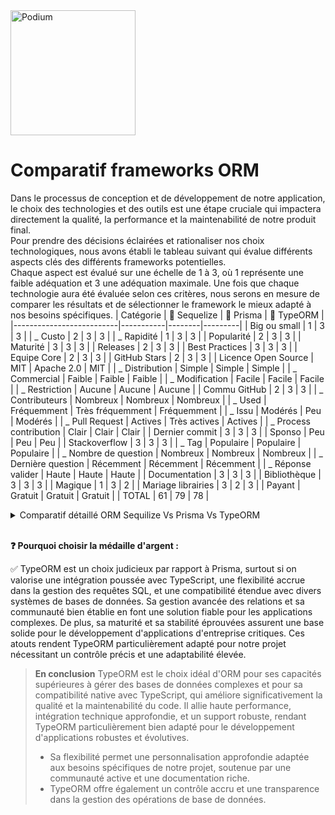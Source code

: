 <img src="../Assets/Images/podium.png" alt="Podium" width="200">

# Comparatif frameworks ORM

Dans le processus de conception et de développement de notre application, le choix des technologies et des outils est une étape cruciale qui impactera directement la qualité, la performance et la maintenabilité de notre produit final.  
Pour prendre des décisions éclairées et rationaliser nos choix technologiques, nous avons établi le tableau suivant qui évalue différents aspects clés des différents frameworks potentielles.  
Chaque aspect est évalué sur une échelle de 1 à 3, où 1 représente une faible adéquation et 3 une adéquation maximale. Une fois que chaque technologie aura été évaluée selon ces critères, nous serons en mesure de comparer les résultats et de sélectionner le framework le mieux adapté à nos besoins spécifiques.
| Catégorie | 🥉 Sequelize | 🥇 Prisma | 🥈 TypeORM |
|--------------------------|-----------|--------|---------|
| Big ou small | 1 | 3 | 3 |
| _ Custo | 2 | 3 | 3 |
| _ Rapidité | 1 | 3 | 3 |
| Popularité | 2 | 3 | 3 |
| Maturité | 3 | 3 | 3 |
| Releases | 2 | 3 | 3 |
| Best Practices | 3 | 3 | 3 |
| Equipe Core | 2 | 3 | 3 |
| GitHub Stars | 2 | 3 | 3 |
| Licence Open Source | MIT | Apache 2.0 | MIT |
| _ Distribution | Simple | Simple | Simple |
| _ Commercial | Faible | Faible | Faible |
| _ Modification | Facile | Facile | Facile |
| _ Restriction | Aucune | Aucune | Aucune |
| Commu GitHub | 2 | 3 | 3 |
| _ Contributeurs | Nombreux | Nombreux | Nombreux |
| _ Used | Fréquemment | Très fréquemment | Fréquemment |
| _ Issu | Modérés | Peu | Modérés |
| _ Pull Request | Actives | Très actives | Actives |
| _ Process contribution | Clair | Clair | Clair |
| Dernier commit | 3 | 3 | 3 |
| Sponso | Peu | Peu | Peu |
| Stackoverflow | 3 | 3 | 3 |
| _ Tag | Populaire | Populaire | Populaire |
| _ Nombre de question | Nombreux | Nombreux | Nombreux |
| _ Dernière question | Récemment | Récemment | Récemment |
| \_ Réponse valider | Haute | Haute | Haute |
| Documentation | 3 | 3 | 3 |
| Bibliothèque | 3 | 3 | 3 |
| Magique | 1 | 3 | 2 |
| Mariage librairies | 3 | 2 | 3 |
| Payant | Gratuit | Gratuit | Gratuit |
| TOTAL | 61 | 79 | 78 |

<details>
<summary>Comparatif détaillé ORM Sequilize Vs Prisma Vs TypeORM</summary>
### **Scalabilité (Big ou Small)**

- **Sequelize** : Bien adapté pour des applications de taille moyenne, mais peut présenter des défis en termes de performance avec des bases de données très larges ou complexes.
- **Prisma** : Conçu pour être performant à grande échelle, avec un focus sur la modernité et l'efficacité, adapté aussi bien pour les petites que les grandes applications.
- **TypeORM** : Très flexible et capable de gérer de grands schémas de base de données avec de nombreuses relations, idéal pour des applications d'entreprise complexes.

### **Coût (Custo)**

- **Sequelize**, **Prisma**, **TypeORM** : Tous trois sont open-source et gratuits. Le coût de développement peut varier en fonction de la familiarité des développeurs avec l'ORM et le langage de programmation associé (JavaScript/TypeScript).

### **Rapidité (Performance)**

- **Sequelize** : Bonnes performances pour des opérations standards, mais peut devenir lent lors de la manipulation de requêtes complexes ou de grands volumes de données.
- **Prisma** : Offre d'excellentes performances, surtout avec sa récente architecture qui optimise les requêtes et réduit la surcharge sur la base de données.
- **TypeORM** : Performances robustes, bien adapté pour des transactions complexes et peut être optimisé avec des techniques avancées de gestion des données.

### **Popularité**

- **Sequelize** : Très populaire parmi les développeurs Node.js, surtout pour ceux qui utilisent encore JavaScript.
- **Prisma** : Gagne rapidement en popularité en raison de son approche moderne et de ses fonctionnalités avancées.
- **TypeORM** : Populaire dans la communauté TypeScript, souvent choisi pour son intégration native avec ce langage.

### **Maturité**

- **Sequelize** : L'un des ORM les plus anciens pour Node.js, avec une large base d'utilisateurs et de nombreuses années de développement.
- **Prisma** : Plus récent mais a rapidement évolué et s'est établi comme un choix solide grâce à ses mises à jour fréquentes et son approche innovante.
- **TypeORM** : Bien établi, surtout apprécié dans les projets TypeScript, avec une communauté active et des mises à jour régulières.

### **Best Practices**

- **Sequelize** : Suit les pratiques courantes des ORM avec une API riche et des fonctionnalités complètes de gestion des relations et des transactions.
- **Prisma** : Encourage les meilleures pratiques modernes avec un schéma de configuration centralisé et une génération automatique de requêtes optimisées.
- **TypeORM** : Utilise le décorateur et les entités pour définir les modèles, favorisant un code clair et maintenable.

### **Équipe Core**

- **Sequelize** : Développé et maintenu par une communauté de contributeurs open-source.
- **Prisma** : Soutenu par une entreprise (Prisma Labs) avec une équipe de développement dédiée et professionnelle.
- **TypeORM** : Également maintenu par une communauté open-source, avec des contributions majeures de quelques développeurs clés.

### **GitHub Stars**

- **Sequelize** : Environ 26k étoiles.
- **Prisma** : Environ 26k étoiles.
- **TypeORM** : Environ 28k étoiles.

### **Dernier commit**

- Les trois ORM sont activement maintenus avec des mises à jour fréquentes pour corriger les bugs et ajouter des fonctionnalités.

### **Stack Overflow**

- Les trois ont des communautés actives sur Stack Overflow, offrant de l'aide et des ressources pour résoudre les problèmes de développement.

### **Documentation et Support**

- **Sequelize** : Documentation complète avec des guides détaillés pour différents cas d'utilisation.
- **Prisma** : Excellente documentation, moderne et bien organisée, facilitant l'apprentissage et la mise en œuvre.
- **TypeORM** : Bonne documentation, en particulier pour les utilisateurs de TypeScript, avec des exemples détaillés et des instructions de configuration.

### **Magique**

- **Sequelize** : Relativement conventionnel sans trop de "magie" dans la manipulation des données.
- **Prisma** : Plus "magique" en raison de son abstraction élevée et de la génération automatique de requêtes, ce qui simplifie considérablement le développement.
- **TypeORM** : Moins "magique" mais utilise des décorateurs pour enrichir les classes d'entité, ce qui peut sembler magique pour les nouveaux utilisateurs, tout en offrant une transparence accrue sur la façon dont les données sont gérées.

### **Mariage librairies**

- **Sequelize**, **Prisma**, et **TypeORM** : Tous permettent une bonne intégration avec d'autres bibliothèques JavaScript/TypeScript, bien que Prisma soit souvent perçu comme ayant l'approche la plus moderne et la plus intégrée en raison de sa capacité à générer des requêtes optimisées et de sa gestion efficace des relations.
</details>
<br>

**❓ Pourquoi choisir la médaille d'argent :**

✅ TypeORM est un choix judicieux par rapport à Prisma, surtout si on valorise une intégration poussée avec TypeScript, une flexibilité accrue dans la gestion des requêtes SQL, et une compatibilité étendue avec divers systèmes de bases de données. Sa gestion avancée des relations et sa communauté bien établie en font une solution fiable pour les applications complexes. De plus, sa maturité et sa stabilité éprouvées assurent une base solide pour le développement d'applications d'entreprise critiques. Ces atouts rendent TypeORM particulièrement adapté pour notre projet nécessitant un contrôle précis et une adaptabilité élevée.

> **En conclusion** TypeORM est le choix idéal d'ORM pour ses capacités supérieures à gérer des bases de données complexes et pour sa compatibilité native avec TypeScript, qui améliore significativement la qualité et la maintenabilité du code. Il allie haute performance, intégration technique approfondie, et un support robuste, rendant TypeORM particulièrement bien adapté pour le développement d'applications robustes et évolutives.
>
> >
>
> - Sa flexibilité permet une personnalisation approfondie adaptée aux besoins spécifiques de notre projet, soutenue par une communauté active et une documentation riche.
> - TypeORM offre également un contrôle accru et une transparence dans la gestion des opérations de base de données.
